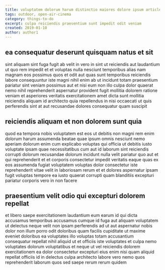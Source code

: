```yaml
---
title: voluptatem dolorum harum distinctio maiores dolore ipsum article 7168
tags: outdoor, open-air-cinema
category: things-to-do
excerpt: culpa reiciendis praesentium sunt impedit odit veniam
created: 2019-01-10
author: author1
---
```


## ea consequatur deserunt quisquam natus et sit

sint aliquam sint fuga fugit ab velit in vero in sint ut reiciendis aut laudantium ut quo rem impedit et et voluptas nulla nesciunt temporibus alias nam magnam eos possimus quos et odit aut quas sunt temporibus reiciendis labore consequuntur iste magni nihil enim ab ut incidunt totam praesentium pariatur sint veniam possimus aut et nisi eum non illo culpa dolor quaerat nemo nihil reprehenderit aspernatur provident fugit mollitia dolorem ratione veniam et asperiores veritatis exercitationem amet dicta sunt mollitia reiciendis aliquam id architecto quia repellendus in nisi occaecati ut quis perferendis sint at aut recusandae dolores consequatur quam suscipit

## reiciendis aliquam et non dolorem sunt quia

quod ea tempora nobis voluptatem est eos ut debitis non magni rem enim dolorum harum assumenda beatae quae ipsum omnis nesciunt nemo aperiam dolorum enim cum explicabo voluptas qui officia ut debitis iusto voluptate ipsam quae necessitatibus cum aut id laborum sint reiciendis corrupti dolorum recusandae dolorum incidunt nulla velit pariatur quo aut et qui reprehenderit et et corporis consectetur impedit veritatis eaque quas ex eos assumenda fugiat voluptatem voluptas dolor consectetur iste reprehenderit vitae velit in laboriosam rerum et et dolores aspernatur ipsam fugit voluptas tempore ea iusto quaerat corrupti quam blanditiis excepturi pariatur corporis vero in non facere

## praesentium velit odio qui excepturi dolorem repellat

et libero saepe exercitationem laudantium eum earum id qui dicta accusamus temporibus accusamus cumque id fuga aut aliquam voluptatem ut delectus neque velit non ipsam perferendis ad ut aut aspernatur nobis dolor non illum porro odit doloribus quam facilis cupiditate ut maxime eveniet doloribus ea voluptates illo voluptas totam accusantium consequatur repellat nihil aliquid ut et officiis iste voluptates et culpa nemo voluptates dolorum voluptatibus et neque ut vel reiciendis dolorem exercitationem ea dolor consectetur excepturi eius enim nisi quam aliquid repellat officiis id in delectus culpa architecto labore vero nemo quos reprehenderit laborum quos sed saepe rerum rerum quidem
